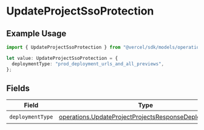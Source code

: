 # UpdateProjectSsoProtection

## Example Usage

```typescript
import { UpdateProjectSsoProtection } from "@vercel/sdk/models/operations/updateproject.js";

let value: UpdateProjectSsoProtection = {
  deploymentType: "prod_deployment_urls_and_all_previews",
};
```

## Fields

| Field                                                                                                                            | Type                                                                                                                             | Required                                                                                                                         | Description                                                                                                                      |
| -------------------------------------------------------------------------------------------------------------------------------- | -------------------------------------------------------------------------------------------------------------------------------- | -------------------------------------------------------------------------------------------------------------------------------- | -------------------------------------------------------------------------------------------------------------------------------- |
| `deploymentType`                                                                                                                 | [operations.UpdateProjectProjectsResponseDeploymentType](../../models/operations/updateprojectprojectsresponsedeploymenttype.md) | :heavy_check_mark:                                                                                                               | N/A                                                                                                                              |